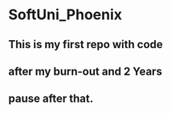 # SoftUni_Phoenix


## This is my first repo with code
## after my burn-out and 2 Years
## pause after that.